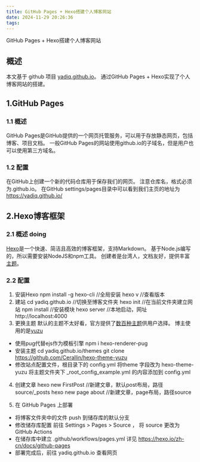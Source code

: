 ```yaml
---
title: GitHub Pages + Hexo搭建个人博客网站
date: 2024-11-29 20:26:36
tags:
---
```


 GitHub Pages + Hexo搭建个人博客网站

## 概述
本文基于 github 项目 [yadiq.github.io](https://github.com/yadiq/yadiq.github.io)。
通过GitHub Pages + Hexo实现了个人博客网站的搭建。


## 1.GitHub Pages

### 1.1 概述
GitHub Pages是GitHub提供的一个网页托管服务，可以用于存放静态网页，包括博客、项目文档。
一般GitHub Pages的网站使用github.io的子域名，但是用户也可以使用第三方域名。

### 1.2 配置
在GitHub上创建一个新的代码仓库用于保存我们的网页。
注意仓库名，格式必须为<username>.github.io。
在GitHub settings/pages目录中可以看到我们主页的地址为 https://yadiq.github.io/

## 2.Hexo博客框架

### 2.1 概述 doing
[Hexo](https://hexo.io/)是一个快速、简洁且高效的博客框架，支持Markdown。
基于Node.js编写的，所以需要安装NodeJS和npm工具。
创建者是台湾人，文档友好，提供丰富[主题](https://hexo.io/themes/)。

### 2.2 配置
1. 安装Hexo
npm install -g hexo-cli  //全局安装
hexo v //查看版本
2. 建站
cd yadiq.github.io //切换至博客文件夹
hexo init //在当前文件夹建立网站
npm install //安装模块
hexo server //本地启动，网址 http://localhost:4000
3. 更换主题
默认的主题不太好看，官方提供了[数百种主题](https://hexo.io/themes/)供用户选择。
博主使用的是[yuzu](https://github.com/Cerallin/hexo-theme-yuzu)
+ 使用pug代替ejs作为模板引擎
npm i hexo-renderer-pug
+ 安装主题
cd yadiq.github.io/themes
git clone https://github.com/Cerallin/hexo-theme-yuzu
+ 修改站点配置文件，根目录下的 config.yml
将theme 字段改为 hexo-theme-yuzu
将主题文件夹下 _root_config_example.yml 的内容添加到 config.yml
4. 创建文章
hexo new FirstPost //新建文章，默认post布局，路径source/_posts
hexo new page about //新建文章，page布局，路径source

5. 在 GitHub Pages 上部署
+ 将博客文件夹中的文件 push 到储存库的默认分支
+ 修改储存库配置
前往 Settings > Pages > Source ， 将 source 更改为 GitHub Actions
+ 在储存库中建立 .github/workflows/pages.yml
详见 https://hexo.io/zh-cn/docs/github-pages
+ 部署完成后，前往 yadiq.github.io 查看网页
